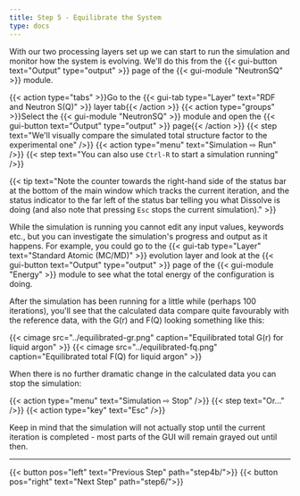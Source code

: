 ```yaml
---
title: Step 5 - Equilibrate the System
type: docs
---
```


With our two processing layers set up we can start to run the simulation and monitor how the system is evolving. We'll do this from the {{< gui-button text="Output" type="output" >}} page of the {{< gui-module "NeutronSQ" >}} module.

{{< action type="tabs" >}}Go to the {{< gui-tab type="Layer" text="RDF and Neutron S(Q)" >}} layer tab{{< /action >}}
{{< action type="groups" >}}Select the {{< gui-module "NeutronSQ" >}} module and open the {{< gui-button text="Output" type="output" >}} page{{< /action >}}
{{< step text="We'll visually compare the simulated total structure factor to the experimental one" />}}
{{< action type="menu" text="Simulation &#8680; Run" />}}
{{< step text="You can also use `Ctrl-R` to start a simulation running" />}}

{{< tip text="Note the counter towards the right-hand side of the status bar at the bottom of the main window which tracks the current iteration, and the status indicator to the far left of the status bar telling you what Dissolve is doing (and also note that pressing `Esc` stops the current simulation)." >}}

While the simulation is running you cannot edit any input values, keywords etc., but you can investigate the simulation's progress and output as it happens. For example, you could go to the {{< gui-tab type="Layer" text="Standard Atomic (MC/MD)" >}} evolution layer and look at the {{< gui-button text="Output" type="output" >}} page of the {{< gui-module "Energy" >}} module to see what the total energy of the configuration is doing.

After the simulation has been running for a little while (perhaps 100 iterations), you'll see that the calculated data compare quite favourably with the reference data, with the G(r) and F(Q) looking something like this:

{{< cimage src="../equilibrated-gr.png" caption="Equilibrated total G(r) for liquid argon" >}}
{{< cimage src="../equilibrated-fq.png" caption="Equilibrated total F(Q) for liquid argon" >}}

When there is no further dramatic change in the calculated data you can stop the simulation:

{{< action type="menu" text="Simulation &#8680; Stop" />}}
{{< step text="Or..." />}}
{{< action type="key" text="Esc" />}}

Keep in mind that the simulation will not actually stop until the current iteration is completed - most parts of the GUI will remain grayed out until then.

* * *
{{< button pos="left" text="Previous Step" path="step4b/">}}
{{< button pos="right" text="Next Step" path="step6/">}}
